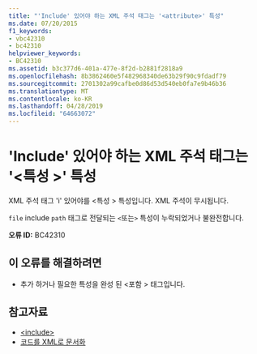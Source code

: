 ```yaml
---
title: "'Include' 있어야 하는 XML 주석 태그는 '<attribute>' 특성"
ms.date: 07/20/2015
f1_keywords:
- vbc42310
- bc42310
helpviewer_keywords:
- BC42310
ms.assetid: b3c377d6-401a-477e-8f2d-b2881f2818a9
ms.openlocfilehash: 8b3862460e5f482968340de63b29f90c9fdadf79
ms.sourcegitcommit: 2701302a99cafbe0d86d53d540eb0fa7e9b46b36
ms.translationtype: MT
ms.contentlocale: ko-KR
ms.lasthandoff: 04/28/2019
ms.locfileid: "64663072"
---
```

# <a name="xml-comment-tag-include-must-have-a-attribute-attribute"></a>'Include' 있어야 하는 XML 주석 태그는 '\<특성 >' 특성
XML 주석 태그 'i' 있어야를 \<특성 > 특성입니다. XML 주석이 무시됩니다.  
  
 `file` include `path` 태그로 전달되는 `<`또는`>` 특성이 누락되었거나 불완전합니다.  
  
 **오류 ID:** BC42310  
  
## <a name="to-correct-this-error"></a>이 오류를 해결하려면  
  
- 추가 하거나 필요한 특성을 완성 된 \<포함 > 태그입니다.  
  
## <a name="see-also"></a>참고자료

- [\<include>](../../visual-basic/language-reference/xmldoc/include.md)
- [코드를 XML로 문서화](../../visual-basic/programming-guide/program-structure/documenting-your-code-with-xml.md)
